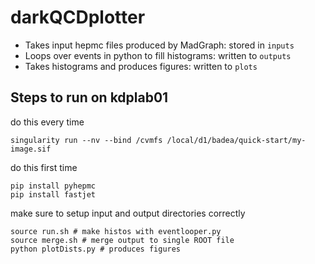 # darkQCDplotter

* Takes input hepmc files produced by MadGraph: stored in ```inputs```
* Loops over events in python to fill histograms: written to ```outputs```
* Takes histograms and produces figures: written to ```plots``` 

## Steps to run on kdplab01

do this every time
```
singularity run --nv --bind /cvmfs /local/d1/badea/quick-start/my-image.sif
```

do this first time
```
pip install pyhepmc
pip install fastjet

```
make sure to setup input and output directories correctly
```
source run.sh # make histos with eventlooper.py 
source merge.sh # merge output to single ROOT file
python plotDists.py # produces figures
``` 
